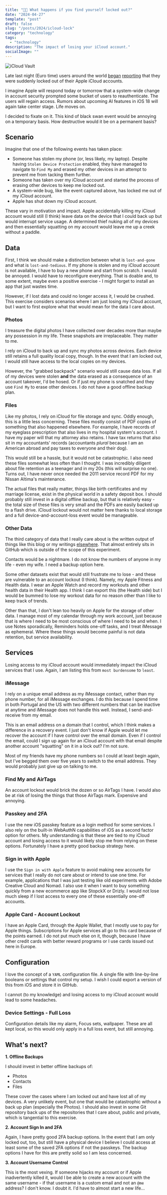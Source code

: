 ```yaml
---
title: "🍎🔐 What happens if you find yourself locked out?"
date: "2024-04-27"
template: "post"
draft: false
slug: "/posts/2024/icloud-lock"
category: "technology"
tags:
  - "technology"
description: "The impact of losing your iCloud account."
socialImage: ""
---
```


![iCloud Vault](https://imagedelivery.net/BO71HffCLgVKrpfgjL7r7Q/f7bfa1f2-e8d1-4cfe-f050-2475fc5a8200/public)

Late last night (Euro time) users around the world [began](https://9to5mac.com/2024/04/26/signed-out-of-apple-id-account-problem-password/) [reporting](https://www.macrumors.com/2024/04/27/apple-id-accounts-logging-out-users/) that they were suddenly locked out of their Apple iCloud accounts.

I imagine Apple will respond today or tomorrow that a system-wide change in account security prompted some bucket of users to reauthenticate. The users will regain access. Rumors about upcoming AI features in iOS 18 will again take center stage. Life moves on.

I decided to fixate on it. This kind of black swan event would be annoying on a temporary basis. How destructive would it be on a permanent basis?

## Scenario

Imagine that one of the following events has taken place:

* Someone has stolen my phone (or, less likely, my laptop). Despite having `Stolen Device Protection` enabled, they have managed to navigate to `Find My` and erased my other devices in an attempt to prevent me from tacking them further.
* Someone has taken over my iCloud account and started the process of erasing other devices to keep me locked out.
* A system-wide bug, like the event captured above, has locked me out of my iCloud account.
* Apple has shut down my iCloud account.

These vary in motivation and impact. Apple accidentally killing my iCloud account would still (I think) leave data on the device that I could back up but would interrupt service usage. A determined thief nuking all of my devices and then essentially squatting on my account would leave me up a creek without a paddle.

## Data

First, I think we should make a distinction between what is `lost-and-gone` and what is `lost-and-tedious`. If my phone is stolen and my iCloud account is not available, I have to buy a new phone and start from scratch. I would be annoyed. I would have to reconfigure everything. That is doable and, to some extent, maybe even a positive exercise - I might forget to install an app that just wastes time.

However, if I lost data and could no longer access it, I would be crushed. This exercise considers scenarios where I am just losing my iCloud account, but I want to first explore what that would mean for the data I care about.

### Photos

I treasure the digital photos I have collected over decades more than maybe any possession in my life. These snapshots are irreplaceable. They matter to me.

I rely on iCloud to back up and sync my photos across devices. Each device still retains a full quality local copy, though. In the event that I am locked out, I would still have access to the local copies on my devices.

However, the "grabbed backpack" scenario would still cause data loss. If all of my devices were stolen **and** the data erased as a consequence of an account takeover, I'd be hosed. Or if just my phone is snatched and they use `Find My` to erase other devices. I do not have a good offline backup plan.

### Files

Like my photos, I rely on iCloud for file storage and sync. Oddly enough, this is a little less concerning. These files mostly consist of PDF copies of something that also happened elsewhere. For example, I have records of my eyeglass prescription that also lives in my hospital system's account. I have my paper will that my attorney also retains. I have tax returns that also sit in my accountants' records (accountants _plural_ because I am an American abroad and pay taxes to everyone and their dog).

This would still be a hassle, but it would not be catastrophic. I also need these files somewhat less often than I thought. I was incredibly diligent about file retention as a teenager and in my 20s (this will surprise no one). Turns out, I have never once needed the 2011 service record PDF for my Nissan Altima's maintenance.

The actual files that really matter, things like birth certificates and my marriage license, exist in the physical world in a safety deposit box. I should probably still invest in a digital offline backup, but that is relatively easy - the total size of these files is very small and the PDFs are easily backed up to a flash drive. iCloud lockout would not matter here thanks to local storage and a full device-and-account-loss event would be manageable.

### Other Data

The third category of data that I really care about is the written output of things like this blog or my writings [elsewhere](https://blog.cloudflare.com/author/sam). That almost entirely sits in GitHub which is outside of the scope of this experiment.

Contacts would be a nightmare. I do not know the numbers of anyone in my life - even my wife. I need a backup option here.

Some other datasets exist that would still frustrate me to lose - and these are vulnerable to an account lockout (I think). Namely, my Apple Fitness and Health data. I wear an Apple Watch and record my workouts and other health data in their Health app. I think I can export this (the Health side) but I would be bummed to lose my workout data for no reason other than I like to keep track of trends.

Other than that, I don't lean too heavily on Apple for the storage of other data. I manage most of my calendar through my work account, just because that is where I need to be most conscious of where I need to be and when. I use Notes sporadically, Reminders holds one-off tasks, and I treat iMessage as ephemeral. Where these things would become painful is not data retention, but service availability.

## Services

Losing access to my iCloud account would immediately impact the iCloud services that I use. Again, I am listing this from `most burdensome` to `least`.

### iMessage

I rely on a unique email address as my iMessage contact, rather than my phone number, for all iMessage exchanges. I do this because I spend time in both Portugal and the US with two different numbers that can be inactive at anytime and iMessage does not handle this well. Instead, I send-and-receive from my email.

This is an email address on a domain that I control, which I think makes a difference in a recovery event. I just don't know if Apple would let me recover the account if I have control over the email domain. Even if I control the email, could I sign up again for an iCloud account with that email despite another account "squatting" on it in a lock out? I'm not sure.

Most of my friends have my phone numbers so I could at least begin again, but I've begged them over five years to switch to the email address. They would probably just give up on talking to me.

### Find My and AirTags

An account lockout would brick the dozen or so AirTags I have. I would also be at risk of losing the things that those AirTags mark. Expensive and annoying.

### Passkey and 2FA

I use the new iOS passkey feature as a login method for some services. I also rely on the built-in WebAuthN capabilities of iOS as a second factor option for others. My understanding is that these are tied to my iCloud account and losing access to it would likely stop me from relying on these options. Fortunately I have a pretty good backup strategy here.

### Sign in with Apple

I use the `Sign in with Apple` feature to avoid making new accounts for services that I really do not care about or intend to use one time. For example, applications that I was just testing like old experiments with Adobe Creative Cloud and Nomad. I also use it when I want to buy something quickly from a new ecommerce app like StopckX or Drizly. I would not lose much sleep if I lost access to every one of these essentially one-off accounts.

### Apple Card - Account Lockout

I have an Apple Card, through the Apple Wallet, that I mostly use to pay for Apple things. Subscriptions for Apple services all go to this card because of the points earned. I do not put much else on it, though, because I have other credit cards with better reward programs or I use cards issued out here in Europe.

## Configuration

I love the concept of a `YAML` configuration file. A single file with line-by-line booleans or settings that control my setup. I wish I could export a version of this from iOS and store it in GitHub.

I cannot (to my knowledge) and losing access to my iCloud account would lead to some headaches.

### Device Settings - Full Loss

Configuration details like my alarm, Focus sets, wallpaper. These are all kept local, so this would only apply in a full loss event, but still annoying.

## What's next?

**1. Offline Backups**

I should invest in better offline backups of:

* Photos
* Contacts
* Files

These cover the cases where I am locked out and have lost all of my devices. A very unlikely event, but one that would be catastrophic without a back up plan (especially the Photos). I should also invest in some Git repository back ups of the repositories that I care about, public and private, which is tangential to this exercise.

**2. Account Sign In and 2FA**

Again, I have pretty good 2FA backup options. In the event that I am only locked out, too, but still have a physical device I believe I could access at least some of the saved 2FA options if not the passkeys. The backup options I have for this are pretty solid so I am less concerned.

**3. Account Username Control**

This is the most vexing. If someone hijacks my account or if Apple inadvertently  killed it, would I be able to create a new account with the same username - if that username is a custom email and not an `@me` address? I don't know. I doubt it. I'd have to almost start a new life...
